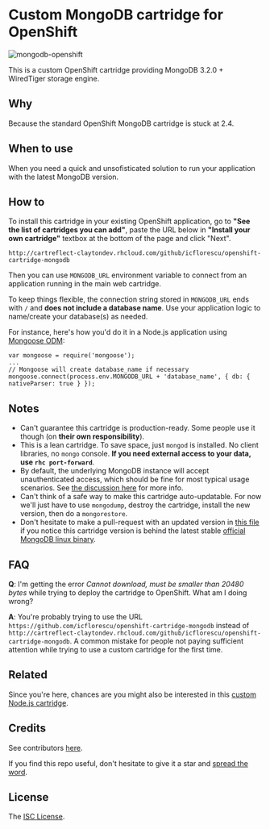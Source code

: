 # Custom MongoDB cartridge for OpenShift

![mongodb-openshift](https://cloud.githubusercontent.com/assets/581999/12489962/b871e770-c07b-11e5-97c2-d8592e4509fb.png)

This is a custom OpenShift cartridge providing MongoDB 3.2.0 + WiredTiger storage engine.

## Why

Because the standard OpenShift MongoDB cartridge is stuck at 2.4.

## When to use

When you need a quick and unsofisticated solution to run your application with the latest MongoDB version.

## How to

To install this cartridge in your existing OpenShift application, go to **"See the list of cartridges you can add"**, paste the URL below in **"Install your own cartridge"** textbox at the bottom of the page and click "Next".

    http://cartreflect-claytondev.rhcloud.com/github/icflorescu/openshift-cartridge-mongodb

Then you can use `MONGODB_URL` environment variable to connect from an application running in the main web cartridge.

To keep things flexible, the connection string stored in `MONGODB_URL` ends with `/` and **does not include a database name**. Use your application logic to name/create your database(s) as needed.

For instance, here's how you'd do it in a Node.js application using [Mongoose ODM](http://mongoosejs.com/):

    var mongoose = require('mongoose');
    ...
    // Mongoose will create database_name if necessary
    mongoose.connect(process.env.MONGODB_URL + 'database_name', { db: { nativeParser: true } });

## Notes

- Can't guarantee this cartridge is production-ready. Some people use it though (on **their own responsibility**).
- This is a lean cartridge. To save space, just `mongod` is installed. No client libraries, no `mongo` console. **If you need external access to your data, use `rhc port-forward`**.
- By default, the underlying MongoDB instance will accept unauthenticated access, which should be fine for most typical usage scenarios. See [the discussion here](https://github.com/icflorescu/openshift-cartridge-mongodb/issues/1) for more info.
- Can't think of a safe way to make this cartridge auto-updatable. For now we'll just have to use `mongodump`, destroy the cartridge, install the new version, then do a `mongorestore`.
- Don't hesitate to make a pull-request with an updated version in [this file](https://github.com/icflorescu/openshift-cartridge-mongodb/blob/master/metadata/manifest.yml#L4) if you notice this cartridge version is behind  the latest stable [official MongoDB linux binary](http://www.mongodb.org/downloads).

## FAQ

**Q**: I'm getting the error *Cannot download, must be smaller than 20480 bytes* while trying to deploy the cartridge to OpenShift. What am I doing wrong?

**A**: You're probably trying to use the URL `https://github.com/icflorescu/openshift-cartridge-mongodb` instead of
`http://cartreflect-claytondev.rhcloud.com/github/icflorescu/openshift-cartridge-mongodb`. A common mistake for people not paying sufficient attention while trying to use a custom cartridge for the first time.

## Related

Since you're here, chances are you might also be interested in this [custom Node.js cartridge](https://github.com/icflorescu/openshift-cartridge-nodejs).

## Credits

See contributors [here](https://github.com/icflorescu/openshift-cartridge-nodejs/graphs/contributors).

If you find this repo useful, don't hesitate to give it a star and [spread the word](http://twitter.com/share?text=Checkout%20this%20custom%20MongoDB%20cartridge%20for%20OpenShift!&amp;url=http%3A%2F%2Fgithub.com/icflorescu/openshift-cartridge-mongodb&amp;hashtags=mongodb,openshift,nodejs&amp;via=icflorescu).

## License

The [ISC License](http://github.com/icflorescu/openshift-cartridge-mongodb/LICENSE).
